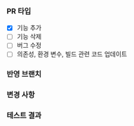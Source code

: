 ### PR 타입
<!-- (하나 이상의 PR 타입을 선택해주세요) -->
- [x] 기능 추가
- [ ] 기능 삭제
- [ ] 버그 수정
- [ ] 의존성, 환경 변수, 빌드 관련 코드 업데이트

### 반영 브랜치

<!-- ex) feat/login -> dev -->

### 변경 사항
<!-- ex) 로그인 시, 구글 소셜 로그인 기능을 추가했습니다. -->

### 테스트 결과
<!-- ex) 베이스 브랜치에 포함되기 위한 코드는 모두 정상적으로 동작해야 합니다. 결과물에 대한 스크린샷, GIF, 혹은 라이브 데모가 가능하도록 샘플API를 첨부할 수도 있습니다. -->